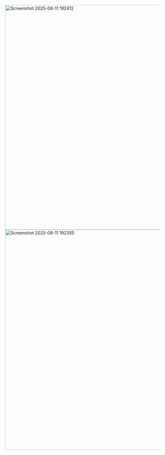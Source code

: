 <img width="1002" height="732" alt="Screenshot 2025-08-11 192412" src="https://github.com/user-attachments/assets/3f4e9502-56c7-4d6f-981f-408cac486c33" />
<img width="980" height="718" alt="Screenshot 2025-08-11 192355" src="https://github.com/user-attachments/assets/1af93374-dd82-4fd5-aea9-0d4bad4b5d40" />
